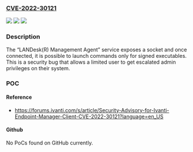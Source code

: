 ### [CVE-2022-30121](https://cve.mitre.org/cgi-bin/cvename.cgi?name=CVE-2022-30121)
![](https://img.shields.io/static/v1?label=Product&message=Ivanti%20Endpoint%20Manager&color=blue)
![](https://img.shields.io/static/v1?label=Version&message=n%2Fa&color=blue)
![](https://img.shields.io/static/v1?label=Vulnerability&message=Privilege%20Escalation%20(CAPEC-233)&color=brighgreen)

### Description

The “LANDesk(R) Management Agent” service exposes a socket and once connected, it is possible to launch commands only for signed executables. This is a security bug that allows a limited user to get escalated admin privileges on their system.

### POC

#### Reference
- https://forums.ivanti.com/s/article/Security-Advisory-for-Ivanti-Endpoint-Manager-Client-CVE-2022-30121?language=en_US

#### Github
No PoCs found on GitHub currently.

